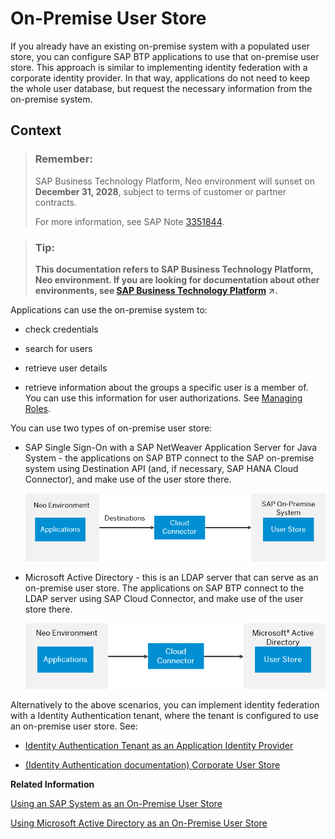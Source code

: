 <!-- loio04cbd0f30d524612aa438ed0b0eed217 -->

# On-Premise User Store

If you already have an existing on-premise system with a populated user store, you can configure SAP BTP applications to use that on-premise user store. This approach is similar to implementing identity federation with a corporate identity provider. In that way, applications do not need to keep the whole user database, but request the necessary information from the on-premise system.



## Context

> ### Remember:  
> SAP Business Technology Platform, Neo environment will sunset on **December 31, 2028**, subject to terms of customer or partner contracts.
> 
> For more information, see SAP Note [3351844](https://launchpad.support.sap.com/#/notes/3351844).

> ### Tip:  
> **This documentation refers to SAP Business Technology Platform, Neo environment. If you are looking for documentation about other environments, see [SAP Business Technology Platform](https://help.sap.com/viewer/65de2977205c403bbc107264b8eccf4b/Cloud/en-US/6a2c1ab5a31b4ed9a2ce17a5329e1dd8.html "SAP Business Technology Platform (SAP BTP) is an integrated offering comprised of four technology portfolios: database and data management, application development and integration, analytics, and intelligent technologies. The platform offers users the ability to turn data into business value, compose end-to-end business processes, and build and extend SAP applications quickly.") :arrow_upper_right:.**

Applications can use the on-premise system to:

-   check credentials

-   search for users

-   retrieve user details

-   retrieve information about the groups a specific user is a member of. You can use this information for user authorizations. See [Managing Roles](managing-roles-db8175b.md).


You can use two types of on-premise user store:

-   SAP Single Sign-On with a SAP NetWeaver Application Server for Java System - the applications on SAP BTP connect to the SAP on-premise system using Destination API \(and, if necessary, SAP HANA Cloud Connector\), and make use of the user store there.

    ![](images/On-Premise_User_Store_graphic_1_2a38d7f.png)

-   Microsoft Active Directory - this is an LDAP server that can serve as an on-premise user store. The applications on SAP BTP connect to the LDAP server using SAP Cloud Connector, and make use of the user store there.

    ![](images/On-Premise_User_Store_graph_2_d87c871.png)


Alternatively to the above scenarios, you can implement identity federation with a Identity Authentication tenant, where the tenant is configured to use an on-premise user store. See:

-   [Identity Authentication Tenant as an Application Identity Provider](identity-authentication-tenant-as-an-application-identity-provider-d3df5b4.md)

-   [\(Identity Authentication documentation\) Corporate User Store](https://help.hana.ondemand.com/cloud_identity/frameset.htm?461d71c148594608b9c8b6d016e0a0c5.html)


**Related Information**  


[Using an SAP System as an On-Premise User Store](using-an-sap-system-as-an-on-premise-user-store-71fdf1c.md "")

[Using Microsoft Active Directory as an On-Premise User Store](using-microsoft-active-directory-as-an-on-premise-user-store-28a03e4.md "You can use Microsoft Active Directory as an on-premise LDAP server providing a user store for your SAP BTP applications.")

